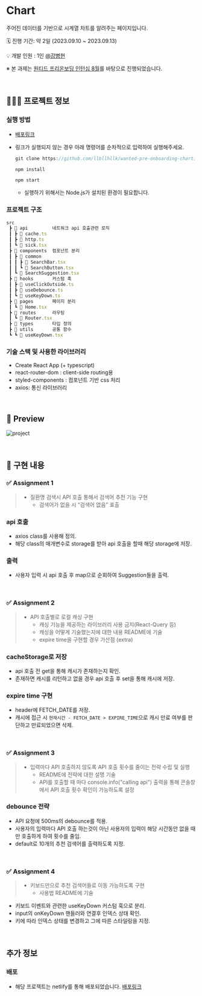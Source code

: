 # Chart

주어진 데이터를 기반으로 시계열 차트를 알려주는 페이지입니다.

🗓️ 진행 기간: 약 2일 (2023.09.10 ~ 2023.09.13)

💡 개발 인원 : 1인 [@강병현](https://github.com/llbllhllk)

※ 본 과제는 [원티드 프리온보딩 인턴십 8월](https://www.wanted.co.kr/events/pre_ob_fe_12)를 바탕으로 진행되었습니다.

<br>

## 🧑🏻‍💻 프로젝트 정보

### 실행 방법

- [배포링크]()

- 링크가 실행되지 않는 경우 아래 명령어를 순차적으로 입력하여 실행해주세요.

  ```jsx
  git clone https://github.com/llbllhllk/wanted-pre-onboarding-chart.git

  npm install

  npm start
  ```

  - 실행하기 위해서는 Node.js가 설치된 환경이 필요합니다.

### 프로젝트 구조

```jsx
src
 ┣ 📂 api         네트워크 api 호출관련 로직
 ┃ ┣ 📄 cache.ts
 ┃ ┣ 📄 http.ts
 ┃ ┗ 📄 sick.tsx
 ┣ 📂 components  컴포넌트 분리
 ┃ ┣ 📂 common
 ┃ ┃ ┣ 📄 SearchBar.tsx
 ┃ ┃ ┗ 📄 SearchButton.tsx
 ┃ ┗ 📄 SearchSuggestion.tsx
 ┣ 📂 hooks       커스텀 훅
 ┃ ┣ 📄 useClickOutside.ts
 ┃ ┣ 📄 useDebounce.ts
 ┃ ┗ 📄 useKeyDown.ts
 ┣ 📂 pages       페이지 분리
 ┃ ┗ 📄 Home.tsx
 ┣ 📂 routes      라우팅
 ┃ ┗ 📄 Router.tsx
 ┣ 📂 types       타입 정의
 ┣ 📂 utils       공통 함수
 ┗ ┗ 📄 useKeyDown.tsx

```

### 기술 스택 및 사용한 라이브러리

- Create React App (+ typescript)
- react-router-dom : client-side routing용
- styled-components : 컴포넌트 기반 css 처리
- axios: 통신 라이브러리

<br>

## 🎉 Preview

![project]()

<br />

## 📝 구현 내용

### ✅ Assignment 1

> - 질환명 검색시 API 호출 통해서 검색어 추천 기능 구현
>   - 검색어가 없을 시 “검색어 없음” 표출

### api 호출

- axios class를 사용해 정의.
- 해당 class의 매개변수로 storage를 받아 api 호출을 할때 해당 storage에 저장.

### 출력

- 사용자 입력 시 api 호출 후 map으로 순회하여 Suggestion들을 출력.

<br>

### ✅ Assignment 2

> - API 호출별로 로컬 캐싱 구현
>   - 캐싱 기능을 제공하는 라이브러리 사용 금지(React-Query 등)
>   - 캐싱을 어떻게 기술했는지에 대한 내용 README에 기술
>   - expire time을 구현할 경우 가산점 (extra)

### cacheStorage로 저장

- api 호출 전 get을 통해 캐시가 존재하는지 확인.
- 존재하면 캐시를 리턴하고 없을 경우 api 호출 후 set을 통해 캐시에 저장.

### expire time 구현

- header에 FETCH_DATE를 저장.
- 캐시에 접근 시 `현재시간 - FETCH_DATE > EXPIRE_TIME`으로 캐시 만료 여부를 판단하고 만료되었으면 삭제.

<br />

### ✅ Assignment 3

> - 입력마다 API 호출하지 않도록 API 호출 횟수를 줄이는 전략 수립 및 실행
>   - README에 전략에 대한 설명 기술
>   - API를 호출할 때 마다 console.info("calling api") 출력을 통해 콘솔창에서 API 호출 횟수 확인이 가능하도록 설정

### debounce 전략

- API 요청에 500ms의 debounce를 적용.
- 사용자의 입력마다 API 호출 하는것이 아닌 사용자의 입력이 해당 시간동안 없을 때만 호출하게 하여 횟수를 줄임.
- default로 10개의 추천 검색어를 출력하도록 지정.

<br />

### ✅ Assignment 4

> - 키보드만으로 추천 검색어들로 이동 가능하도록 구현
>   - 사용법 README에 기술

- 키보드 이벤트와 관련한 useKeyDown 커스텀 훅으로 분리.
- input의 onKeyDown 핸들러와 연결후 인덱스 상태 확인.
- 키에 따라 인덱스 상태를 변경하고 그에 따른 스타일링을 지정.

<br />

## 추가 정보

### 배포

- 해당 프로젝트는 netlify를 통해 배포되었습니다. [배포링크](https://master--crinical-finder.netlify.app/)
